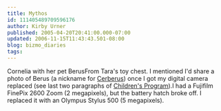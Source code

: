```yaml
---
title: Mythos
id: 111405489709596176
author: Kirby Urner
published: 2005-04-20T20:41:00.000-07:00
updated: 2006-11-15T11:43:43.501-08:00
blog: bizmo_diaries
tags: 
---
```


[](http://photos1.blogger.com/img/254/1836/640/berus1.jpg) Cornelia with her pet BerusFrom Tara's toy chest. I mentioned I'd share a photo of Berus (a nickname for [Cerberus](http://www.loggia.com/myth/cerberus.html)) once I got my digital camera replaced (see last two paragraphs of [Children's Program](http://worldgame.blogspot.com/2005/02/childrens-program.html)).I had a Fujifilm FinePix 2600 Zoom (2 megapixels), but the battery hatch broke off. I replaced it with an Olympus Stylus 500 (5 megapixels).